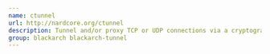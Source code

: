 ```yaml
---
name: ctunnel
url: http://nardcore.org/ctunnel
description: Tunnel and/or proxy TCP or UDP connections via a cryptographic tunnel.
group: blackarch blackarch-tunnel
---
```


